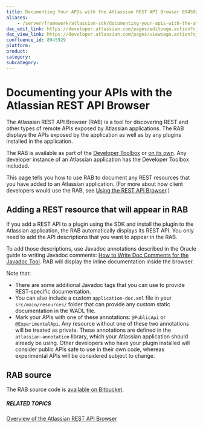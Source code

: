 ```yaml
---
title: Documenting Your APIs with the Atlassian REST API Browser 8945929
aliases:
    - /server/framework/atlassian-sdk/documenting-your-apis-with-the-atlassian-rest-api-browser-8945929.html
dac_edit_link: https://developer.atlassian.com/pages/editpage.action?cjm=wozere&pageId=8945929
dac_view_link: https://developer.atlassian.com/pages/viewpage.action?cjm=wozere&pageId=8945929
confluence_id: 8945929
platform:
product:
category:
subcategory:
---
```

# Documenting your APIs with the Atlassian REST API Browser

The Atlassian REST API Browser (RAB) is a tool for discovering REST and other types of remote APIs exposed by Atlassian applications. The RAB displays the APIs exposed by the application as well as by any plugins installed in the application.

The RAB is available as part of the <a href="https://marketplace.atlassian.com/plugins/com.atlassian.devrel.developer-toolbox-plugin" class="external-link">Developer Toolbox</a> or <a href="https://marketplace.atlassian.com/plugins/com.atlassian.labs.rest-api-browser" class="external-link">on its own</a>. Any developer instance of an Atlassian application has the Developer Toolbox included.

This page tells you how to use RAB to document any REST resources that you have added to an Atlassian application. (For more about how client developers would use the RAB, see [Using the REST API Browser](/server/framework/atlassian-sdk/using-the-rest-api-browser-8945910.html).)

## Adding a REST resource that will appear in RAB

If you add a REST API to a plugin using the SDK and install the plugin to the Atlassian application, the RAB automatically displays its REST API. You only need to add the API descriptions that you want to appear in the RAB.

To add those descriptions, use Javadoc annotations described in the Oracle guide to writing Javadoc comments: <a href="http://www.oracle.com/technetwork/java/javase/documentation/index-137868.html#tag" class="external-link">How to Write Doc Comments for the Javadoc Tool</a>. RAB will display the inline documentation inside the browser.

Note that:

-   There are some additional Javadoc tags that you can use to provide REST-specific documentation. 
-   You can also include a custom `application-doc.xml` file in your `src/main/resources/` folder that can provide any custom static documentation in the WADL file.
-   Mark your APIs with one of these annotations: `@PublicApi` or `@ExperimentalApi`. Any resource without one of these two annotations will be treated as private. These annotations are defined in the `atlassian-annotation` library, which your Atlassian application should already be using. Other developers who have your plugin installed will consider public APIs safe to use in their own code, whereas experimental APIs will be considered subject to change.

## RAB source

The RAB source code is <a href="https://bitbucket.org/atlassian/rest-api-browser" class="external-link">available on Bitbucket</a>.

##### RELATED TOPICS

<a href="/pages/createpage.action?spaceKey=RAB&amp;title=Overview+of+the+Atlassian+REST+API+Browser" class="createlink">Overview of the Atlassian REST API Browser</a>

 

























